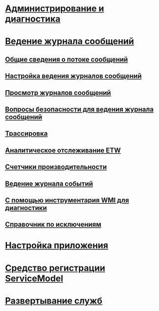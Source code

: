 # [Администрирование и диагностика](index.md)
# [Ведение журнала сообщений](message-logging.md)
## [Общие сведения о потоке сообщений](message-flow-overview.md)
## [Настройка ведения журналов сообщений](configuring-message-logging.md)
## [Просмотр журналов сообщений](viewing-message-logs.md)
## [Вопросы безопасности для ведения журнала сообщений](security-concerns-for-message-logging.md)
## [Трассировка](tracing/)
## [Аналитическое отслеживание ETW](etw/)
## [Счетчики производительности](performance-counters/)
## [Ведение журнала событий](event-logging/)
## [С помощью инструментария WMI для диагностики](wmi/)
## [Справочник по исключениям](exceptions-reference/)
# [Настройка приложения](configuring-your-application.md)
# [Средство регистрации ServiceModel](servicemodel-registration-tool.md)
# [Развертывание служб](deploying-services.md)
